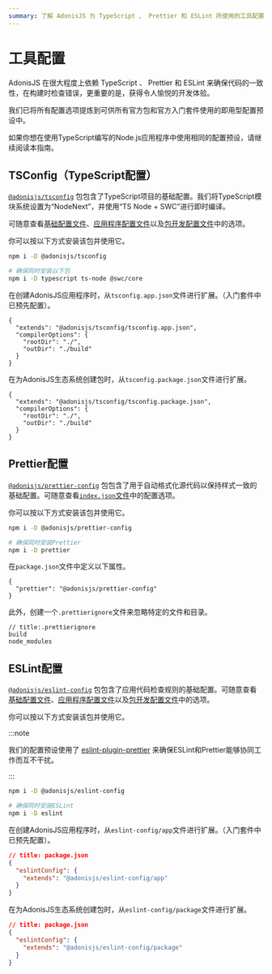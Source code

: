 ```yaml
---
summary: 了解 AdonisJS 为 TypeScript 、 Prettier 和 ESLint 所使用的工具配置预设。
---
```


# 工具配置

AdonisJS 在很大程度上依赖 TypeScript 、 Prettier 和 ESLint 来确保代码的一致性，在构建时检查错误，更重要的是，获得令人愉悦的开发体验。

我们已将所有配置选项提炼到可供所有官方包和官方入门套件使用的即用型配置预设中。

如果你想在使用TypeScript编写的Node.js应用程序中使用相同的配置预设，请继续阅读本指南。

## TSConfig（TypeScript配置）

[`@adonisjs/tsconfig`](https://github.com/adonisjs/tooling-config/tree/main/packages/typescript-config) 包包含了TypeScript项目的基础配置。我们将TypeScript模块系统设置为“NodeNext”，并使用“TS Node + SWC”进行即时编译。

可随意查看[基础配置文件](https://github.com/adonisjs/tooling-config/blob/main/packages/typescript-config/tsconfig.base.json)、[应用程序配置文件](https://github.com/adonisjs/tooling-config/blob/main/packages/typescript-config/tsconfig.app.json)以及[包开发配置文件](https://github.com/adonisjs/tooling-config/blob/main/packages/typescript-config/tsconfig.package.json)中的选项。

你可以按以下方式安装该包并使用它。

```sh
npm i -D @adonisjs/tsconfig

# 确保同时安装以下包
npm i -D typescript ts-node @swc/core
```

在创建AdonisJS应用程序时，从`tsconfig.app.json`文件进行扩展。（入门套件中已预先配置）。

```jsonc
{
  "extends": "@adonisjs/tsconfig/tsconfig.app.json",
  "compilerOptions": {
    "rootDir": "./",
    "outDir": "./build"
  }
}
```

在为AdonisJS生态系统创建包时，从`tsconfig.package.json`文件进行扩展。

```jsonc
{
  "extends": "@adonisjs/tsconfig/tsconfig.package.json",
  "compilerOptions": {
    "rootDir": "./",
    "outDir": "./build"
  }
}
```

## Prettier配置

[`@adonisjs/prettier-config`](https://github.com/adonisjs/tooling-config/tree/main/packages/prettier-config) 包包含了用于自动格式化源代码以保持样式一致的基础配置。可随意查看[`index.json`文件](https://github.com/adonisjs/tooling-config/blob/main/packages/prettier-config/index.json)中的配置选项。

你可以按以下方式安装该包并使用它。

```sh
npm i -D @adonisjs/prettier-config

# 确保同时安装Prettier
npm i -D prettier
```

在`package.json`文件中定义以下属性。

```jsonc
{
  "prettier": "@adonisjs/prettier-config"
}
```

此外，创建一个`.prettierignore`文件来忽略特定的文件和目录。

```
// title:.prettierignore
build
node_modules
```

## ESLint配置

[`@adonisjs/eslint-config`](https://github.com/adonisjs/tooling-config/tree/main/packages/eslint-config) 包包含了应用代码检查规则的基础配置。可随意查看[基础配置文件](https://github.com/adonisjs/tooling-config/blob/main/packages/eslint-config/presets/ts_base.js)、[应用程序配置文件](https://github.com/adonisjs/tooling-config/blob/main/packages/eslint-config/presets/ts_app.js)以及[包开发配置文件](https://github.com/adonisjs/tooling-config/blob/main/packages/eslint-config/presets/ts_package.js)中的选项。

你可以按以下方式安装该包并使用它。

:::note

我们的配置预设使用了 [eslint-plugin-prettier](https://github.com/prettier/eslint-plugin-prettier) 来确保ESLint和Prettier能够协同工作而互不干扰。

:::

```sh
npm i -D @adonisjs/eslint-config

# 确保同时安装ESLint
npm i -D eslint
```

在创建AdonisJS应用程序时，从`eslint-config/app`文件进行扩展。（入门套件中已预先配置）。

```json
// title: package.json
{
  "eslintConfig": {
    "extends": "@adonisjs/eslint-config/app"
  }
}
```

在为AdonisJS生态系统创建包时，从`eslint-config/package`文件进行扩展。

```json
// title: package.json
{
  "eslintConfig": {
    "extends": "@adonisjs/eslint-config/package"
  }
}
``` 